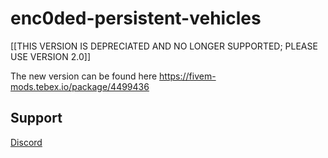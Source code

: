 # enc0ded-persistent-vehicles

[[THIS VERSION IS DEPRECIATED AND NO LONGER SUPPORTED; PLEASE USE VERSION 2.0]]

The new version can be found here https://fivem-mods.tebex.io/package/4499436

## Support
[Discord](https://discord.gg/rhQhZWM)

